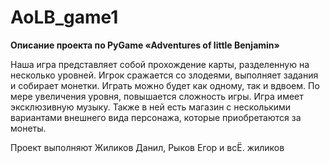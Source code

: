 # AoLB_game1
**Описание проекта по PyGame
«Adventures of little Benjamin»**

Наша игра представляет собой прохождение карты, разделенную на несколько уровней. Игрок сражается со злодеями, выполняет задания и собирает монетки.
Играть можно будет как одному, так и вдвоем.
По мере увеличения уровня, повышается сложность игры.
Игра имеет эксклюзивную музыку. Также в ней есть магазин с несколькими вариантами внешнего вида персонажа, которые приобретаются за монеты.


Проект выполняют Жиликов Данил, Рыков Егор и всЁ.
жиликов

